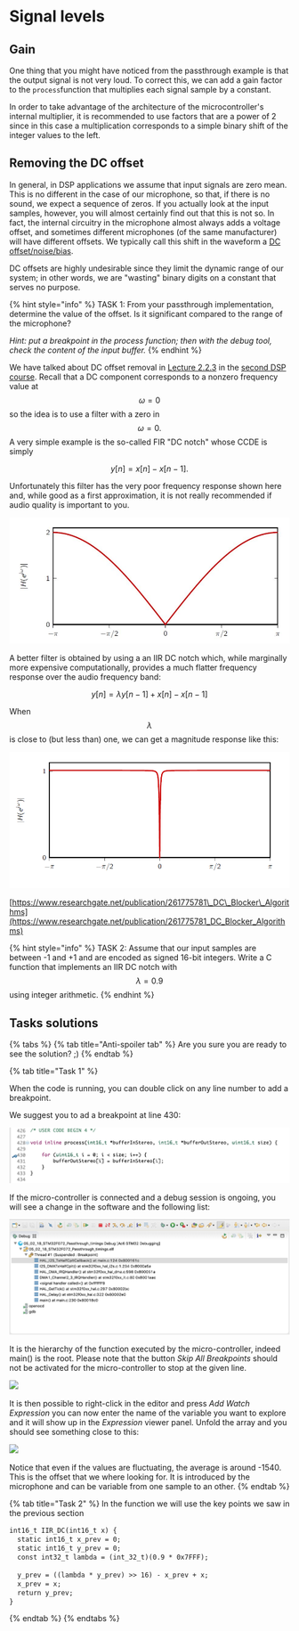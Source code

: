 # Signal levels

## Gain <a id="gain"></a>

One thing that you might have noticed from the passthrough example is that the output signal is not very loud. To correct this, we can add a gain factor to the `process`function that multiplies each signal sample by a constant. 

In order to take advantage of the architecture of the microcontroller's internal multiplier, it is recommended to use factors that are a power of 2 since in this case a multiplication corresponds to a simple binary shift of the integer values to the left.

## Removing the DC offset <a id="removing_dc"></a>

In general, in DSP applications we assume that input signals are zero mean. This is no different in the case of our microphone, so that, if there is no sound, we expect a sequence of zeros. If you actually look at the input samples, however, you will almost certainly find out that this is not so. In fact, the internal circuitry in the microphone almost always adds a voltage offset, and sometimes different microphones \(of the same manufacturer\) will have different offsets. We typically call this shift in the waveform a [DC offset/noise/bias](https://en.wikipedia.org/wiki/DC_bias).

DC offsets are highly undesirable since they limit the dynamic range of our system; in other words, we are "wasting" binary digits on a constant that serves no purpose.

{% hint style="info" %}
TASK 1: From your passthrough implementation, determine the value of the offset. Is it significant compared to the range of the microphone?

_Hint: put a breakpoint in the process function; then with the debug tool, check the content of the input buffer._
{% endhint %}

We have talked about DC offset removal in [Lecture 2.2.3](https://www.coursera.org/learn/dsp2/lecture/JcNy2/2-2-3-intuitive-iir-designs) in the [second DSP course](https://www.coursera.org/learn/dsp2/). Recall that a DC component corresponds to a nonzero frequency value at $$\omega=0$$so the idea is to use a filter with a zero in $$\omega = 0.$$A very simple example is the so-called FIR "DC notch" whose CCDE is simply

$$
y[n] = x[n] - x[n-1].
$$

Unfortunately this filter has the very poor frequency response shown here and, while good as a first approximation, it is not really recommended if audio quality is important to you.

![Frequency response of the FIR DC notch](../.gitbook/assets/dcnotch.jpg)

A better filter is obtained by using a an IIR DC notch which, while marginally more expensive computationally, provides a much flatter frequency response over the audio frequency band:

$$
y[n] = \lambda y[n − 1] + x[n] − x[n − 1]
$$

 When $$\lambda$$is close to \(but less than\) one, we can get a magnitude response like this:

![Frequency response of the IIR DC notch](../.gitbook/assets/image.png)

[https://www.researchgate.net/publication/261775781\_DC\_Blocker\_Algorithms](https://www.researchgate.net/publication/261775781_DC_Blocker_Algorithms)

{% hint style="info" %}
TASK 2: Assume that our input samples are between -1 and +1 and are encoded as signed 16-bit integers. Write a C function that implements an IIR DC notch with $$\lambda = 0.9$$using integer arithmetic.
{% endhint %}

## Tasks solutions

{% tabs %}
{% tab title="Anti-spoiler tab" %}
Are you sure you are ready to see the solution? ;\)
{% endtab %}

{% tab title="Task 1" %}


When the code is running, you can double click on any line number to add a breakpoint.

We suggest you to ad a breakpoint at line 430:

![](../.gitbook/assets/screenshot-2019-10-10-at-16.29.32-1.png)

If the micro-controller is connected and a debug session is ongoing, you will see a change in the software and the following list:

![](../.gitbook/assets/screenshot-2019-10-10-at-16.32.28-1.png)

It is the hierarchy of the function executed by the micro-controller, indeed main\(\) is the root. Please note that the button _Skip All Breakpoints_ should not be activated for the micro-controller to stop at the given line.

![](../.gitbook/assets/screenshot-2019-10-10-at-16.29.58.png)

It is then possible to right-click in the editor and press _Add Watch Expression_ you can now enter the name of the variable you want to explore and it will show up in the _Expression_ viewer panel. Unfold the array and you should see something close to this:

![](../.gitbook/assets/screenshot-2019-10-10-at-16.27.39.png)

Notice that even if the values are fluctuating, the average is around -1540. This is the offset that we where looking for. It is introduced by the microphone and can be variable from one sample to an other.
{% endtab %}

{% tab title="Task 2" %}
In the function we will use the key points we saw in the previous section 

```text
int16_t IIR_DC(int16_t x) {
  static int16_t x_prev = 0;
  static int16_t y_prev = 0;
  const int32_t lambda = (int_32_t)(0.9 * 0x7FFF);
  
  y_prev = ((lambda * y_prev) >> 16) - x_prev + x;
  x_prev = x;
  return y_prev;
}
```
{% endtab %}
{% endtabs %}




